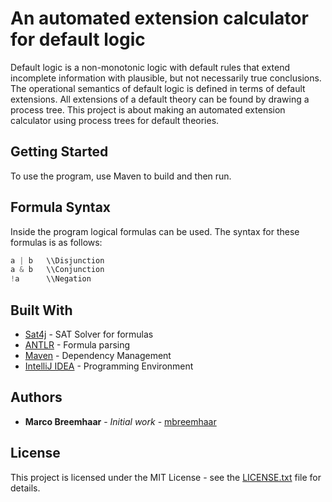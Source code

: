 # An automated extension calculator for default logic

Default logic is a non-monotonic logic with default rules that extend incomplete information with plausible, but not necessarily true conclusions. The operational semantics of default logic is defined in terms of default extensions. All extensions of a default theory can be found by drawing a process tree. This project is about making an automated extension calculator using process trees for default theories.

## Getting Started
To use the program, use Maven to build and then run.

## Formula Syntax
Inside the program logical formulas can be used. The syntax for these formulas is as follows:

```a       \\Propositional atom
a | b   \\Disjunction
a & b   \\Conjunction
!a      \\Negation
```

## Built With

* [Sat4j](http://www.sat4j.org) - SAT Solver for formulas
* [ANTLR](http://www.antlr.org) - Formula parsing
* [Maven](https://maven.apache.org/) - Dependency Management
* [IntelliJ IDEA](https://www.jetbrains.com/idea/) - Programming Environment

## Authors

* **Marco Breemhaar** - *Initial work* - [mbreemhaar](https://github.com/mbreemhaar)

## License

This project is licensed under the MIT License - see the [LICENSE.txt](LICENSE.txt) file for details.
